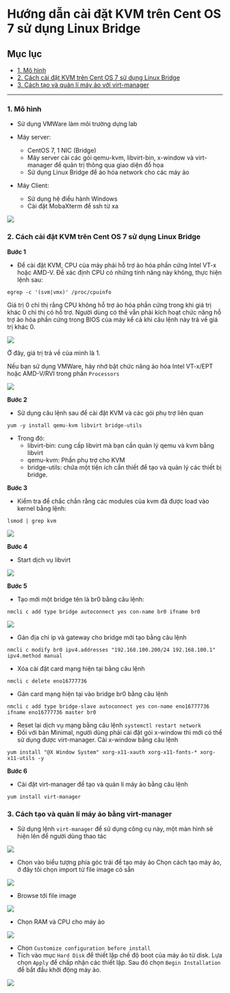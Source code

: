 # Hướng dẫn cài đặt KVM trên Cent OS 7 sử dụng Linux Bridge

## Mục lục

- [1. Mô hình](#mo-hinh)
- [2. Cách cài đặt KVM trên Cent OS 7 sử dụng Linux Bridge](#install)
- [3. Cách tạo và quản lí máy ảo với virt-manager](#create)

-------

### <a name = "mo-hinh"> 1. Mô hình </a>

- Sử dụng VMWare làm môi trường dựng lab
- Máy server:
  <ul>
  <li>CentOS 7, 1 NIC (Bridge)</li>
  <li>Máy server cài các gói qemu-kvm, libvirt-bin, x-window và virt-manager để quản trị thông qua giao diện đồ họa</li>
  <li>Sử dụng Linux Bridge để ảo hóa network cho các máy ảo</li>
  </ul>
  
- Máy Client:
  <ul>
  <li>Sử dụng hệ điều hành Windows</li>
  <li>Cài đặt MobaXterm để ssh từ xa</li>
  </ul>

<img src="https://camo.githubusercontent.com/929bdfbfd2f27393f3dc40c380053d062e8d5395/687474703a2f2f692e696d6775722e636f6d2f7a467276546a772e6a7067">

### <a name ="install"> 2. Cách cài đặt KVM trên Cent OS 7 sử dụng Linux Bridge </a>

**Bước 1**

- Để cài đặt KVM, CPU của máy phải hỗ trợ ảo hóa phần cứng Intel VT-x hoặc AMD-V. 
  Để xác định CPU có những tính năng này không, thực hiện lệnh sau:

`egrep -c '(svm|vmx)' /proc/cpuinfo`

Giá trị 0 chỉ thị rằng CPU không hỗ trợ ảo hóa phần cứng trong khi giá trị khác 0 chỉ thị có hỗ trợ. 
Người dùng có thể vẫn phải kích hoạt chức năng hỗ trợ ảo hóa phần cứng trong BIOS của máy kể cả khi câu lệnh này trả về giá trị khác 0.

<img src="http://i.imgur.com/Cs2zowA.png">

Ở đây, giá trị trả về của mình là 1.

Nếu bạn sử dụng VMWare, hãy nhớ bật chức năng ảo hóa Intel VT-x/EPT hoặc AMD-V/RVI trong phần `Processors`

<img src="http://i.imgur.com/PIngLij.png">

**Bước 2**

- Sử dụng câu lệnh sau để cài đặt KVM và các gói phụ trợ liên quan

`yum -y install qemu-kvm libvirt bridge-utils`

- Trong đó:
  <ul>
  <li>libvirt-bin: cung cấp libvirt mà bạn cần quản lý qemu và kvm bằng libvirt</li>
  <li>qemu-kvm: Phần phụ trợ cho KVM</li>
  <li>bridge-utils: chứa một tiện ích cần thiết để tạo và quản lý các thiết bị bridge.</li>
  </ul>
  
**Bước 3**

- Kiểm tra để chắc chắn rằng các modules của kvm đã được load vào kernel bằng lệnh:

`lsmod | grep kvm`

<img src="http://i.imgur.com/2KrGCor.png">

**Bước 4**

- Start dịch vụ libvirt

<img src="http://i.imgur.com/iVWKyHS.png">

**Bước 5**

- Tạo mới một bridge tên là br0 bằng câu lệnh:

`nmcli c add type bridge autoconnect yes con-name br0 ifname br0`

<img src="http://i.imgur.com/OvP0PZd.png">

- Gán địa chỉ ip và gateway cho bridge mới tạo bằng câu lệnh

`nmcli c modify br0 ipv4.addresses "192.168.100.200/24 192.168.100.1" ipv4.method manual`

- Xóa cài đặt card mạng hiện tại bằng câu lệnh

`nmcli c delete eno16777736`

- Gán card mạng hiện tại vào bridge br0 bằng câu lệnh

`nmcli c add type bridge-slave autoconnect yes con-name eno16777736 ifname eno16777736 master br0`

- Reset lại dịch vụ mạng bằng câu lệnh `systemctl restart network`
- Đối với bản Minimal, người dùng phải cài đặt gói x-window thì mới có thể sử dụng được virt-manager. Cài x-window bằng câu lệnh

`yum install "@X Window System" xorg-x11-xauth xorg-x11-fonts-* xorg-x11-utils -y`

**Bước 6**

- Cài đặt virt-manager để tạo và quản lí máy ảo bằng câu lệnh

`yum install virt-manager`

### <a name ="create"> 3. Cách tạo và quản lí máy ảo bằng virt-manager </a>

- Sử dụng lệnh `virt-manager` để sử dụng công cụ này, một màn hình sẽ hiện lên để người dùng thao tác

<img src="http://i.imgur.com/2ZT6zhi.png">

- Chọn vào biểu tượng phía góc trái để tạo máy ảo
Chọn cách tạo máy ảo, ở đây tôi chọn import từ file image có sẵn

<img src="http://i.imgur.com/ozy2gBS.png">

- Browse tới file image

<img src="http://i.imgur.com/8fls28B.png">

- Chọn RAM và CPU cho máy ảo

<img src="http://i.imgur.com/3KEn4GR.png">

- Chọn `Customize configuration before install`
- Tích vào mục `Hard Disk` để thiết lập chế độ boot của máy ảo từ disk.
Lựa chọn `Apply` để chấp nhận các thiết lập.
Sau đó chọn `Begin Installation` để bắt đầu khởi động máy ảo.

<img src="http://i.imgur.com/y43Lv0F.png">

